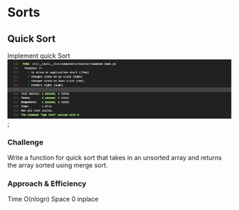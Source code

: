 # Sorts

## Quick Sort
Implement quick Sort
![quick](./sorts/quick-sort.png);

### Challenge
Write a function for quick sort that takes in an unsorted array and returns the array sorted using merge sort.

### Approach & Efficiency
Time O(nlogn)
Space 0 inplace
